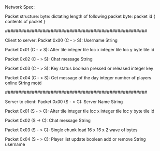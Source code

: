 Network Spec:

Packet structure:
byte: dictating length of following packet
byte: packet id
{ contents of packet }

#####################################################

Client to server:
Packet 0x00 (C - > S): Username
String

Packet 0x01 (C - > S): Alter tile
integer tile loc x
integer tile loc y
byte tile id

Packet 0x02 (C - > S): Chat message
String

Packet 0x03 (C - > S): Key status
boolean pressed or released
integer key

Packet 0x04 (C - > S): Get message of the day
integer number of players online
String motd

#####################################################

Server to client:
Packet 0x00 (S - > C): Server Name
String

Packet 0x01 (S - > C): Alter tile
integer tile loc x
integer tile loc y
byte tile id

Packet 0x02 (S -> C): Chat message
String

Packet 0x03 (S - > C): Single chunk load
16 x 16 x 2 wave of bytes

Packet 0x04 (S - > C): Player list update
boolean add or remove
String username